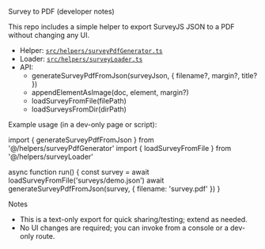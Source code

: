 Survey to PDF (developer notes)

This repo includes a simple helper to export SurveyJS JSON to a PDF without changing any UI.

- Helper: [`src/helpers/surveyPdfGenerator.ts`](./src/helpers/surveyPdfGenerator.ts)
- Loader: [`src/helpers/surveyLoader.ts`](./src/helpers/surveyLoader.ts)
- API:
  - generateSurveyPdfFromJson(surveyJson, { filename?, margin?, title? })
  - appendElementAsImage(doc, element, margin?)
  - loadSurveyFromFile(filePath)
  - loadSurveysFromDir(dirPath)

Example usage (in a dev-only page or script):

import { generateSurveyPdfFromJson } from '@/helpers/surveyPdfGenerator'
import { loadSurveyFromFile } from '@/helpers/surveyLoader'

async function run() {
const survey = await loadSurveyFromFile('surveys/demo.json')
await generateSurveyPdfFromJson(survey, { filename: 'survey.pdf' })
}

Notes

- This is a text-only export for quick sharing/testing; extend as needed.
- No UI changes are required; you can invoke from a console or a dev-only route.
